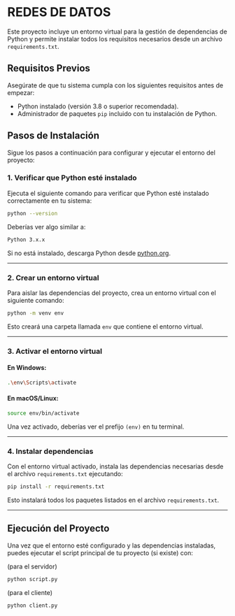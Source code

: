 # REDES DE DATOS

Este proyecto incluye un entorno virtual para la gestión de dependencias de Python y permite instalar todos los requisitos necesarios desde un archivo `requirements.txt`.

## Requisitos Previos

Asegúrate de que tu sistema cumpla con los siguientes requisitos antes de empezar:

- Python instalado (versión 3.8 o superior recomendada).
- Administrador de paquetes `pip` incluido con tu instalación de Python.

## Pasos de Instalación

Sigue los pasos a continuación para configurar y ejecutar el entorno del proyecto:

### 1. Verificar que Python esté instalado

Ejecuta el siguiente comando para verificar que Python esté instalado correctamente en tu sistema:

```bash
python --version
```

Deberías ver algo similar a:

```bash
Python 3.x.x
```

Si no está instalado, descarga Python desde [python.org](https://www.python.org/downloads/).

---

### 2. Crear un entorno virtual

Para aislar las dependencias del proyecto, crea un entorno virtual con el siguiente comando:

```bash
python -m venv env
```

Esto creará una carpeta llamada `env` que contiene el entorno virtual.

---

### 3. Activar el entorno virtual

#### En Windows:

```bash
.\env\Scripts\activate
```

#### En macOS/Linux:

```bash
source env/bin/activate
```

Una vez activado, deberías ver el prefijo `(env)` en tu terminal.

---

### 4. Instalar dependencias

Con el entorno virtual activado, instala las dependencias necesarias desde el archivo `requirements.txt` ejecutando:

```bash
pip install -r requirements.txt
```

Esto instalará todos los paquetes listados en el archivo `requirements.txt`.

---

## Ejecución del Proyecto

Una vez que el entorno esté configurado y las dependencias instaladas, puedes ejecutar el script principal de tu proyecto (si existe) con:

(para el servidor)
```bash
python script.py
```

(para el cliente)
```bash
python client.py
```

